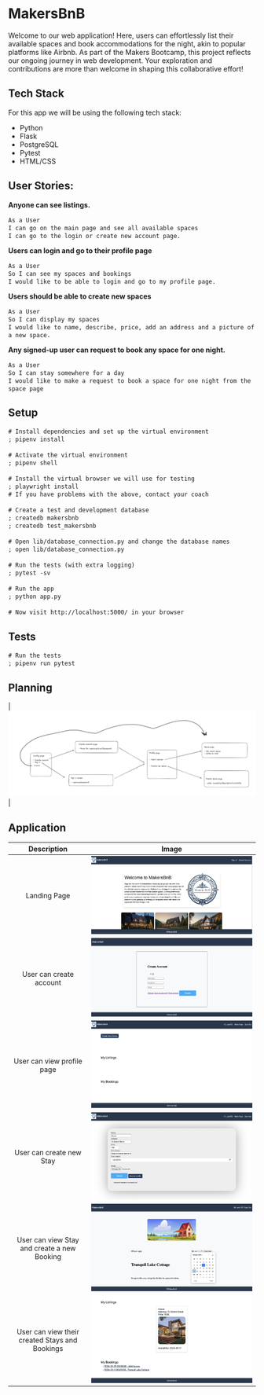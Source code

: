 # MakersBnB 

Welcome to our web application! Here, users can effortlessly list their available spaces and book accommodations for the night, akin to popular platforms like Airbnb. As part of the Makers Bootcamp, this project reflects our ongoing journey in web development. Your exploration and contributions are more than welcome in shaping this collaborative effort!

## Tech Stack
For this app we will be using the following tech stack:
- Python
- Flask
- PostgreSQL
- Pytest
- HTML/CSS

## User Stories:

**Anyone can see listings.**
~~~~
As a User
I can go on the main page and see all available spaces
I can go to the login or create new account page.
~~~~
**Users can login and go to their profile page**
~~~~
As a User
So I can see my spaces and bookings
I would like to be able to login and go to my profile page.
~~~~
**Users should be able to create new spaces**
~~~~
As a User
So I can display my spaces
I would like to name, describe, price, add an address and a picture of a new space.
~~~~
**Any signed-up user can request to book any space for one night.**
~~~~
As a User
So I can stay somewhere for a day
I would like to make a request to book a space for one night from the space page
~~~~


## Setup

```shell
# Install dependencies and set up the virtual environment
; pipenv install

# Activate the virtual environment
; pipenv shell

# Install the virtual browser we will use for testing
; playwright install
# If you have problems with the above, contact your coach

# Create a test and development database
; createdb makersbnb
; createdb test_makersbnb

# Open lib/database_connection.py and change the database names
; open lib/database_connection.py

# Run the tests (with extra logging)
; pytest -sv

# Run the app
; python app.py

# Now visit http://localhost:5000/ in your browser
```

## Tests

```
# Run the tests
; pipenv run pytest 
```

## Planning
| ![](static/images/plan-design.png)|



## Application

|   Description    |   Image    |
|:------------:|:----------------:|
|Landing Page| ![](static/images/landing-page.png)|
|User can create account| ![](static/images/create-account.png)|
|User can view profile page| ![](static/images/plain-profile.png)|
|User can create new Stay| ![](static/images/create-listing.png)|
|User can view Stay and create a new Booking| ![](static/images/booking.png)|
|User can view their created Stays and Bookings| ![](static/images/profile-bookings-stay.png)|






